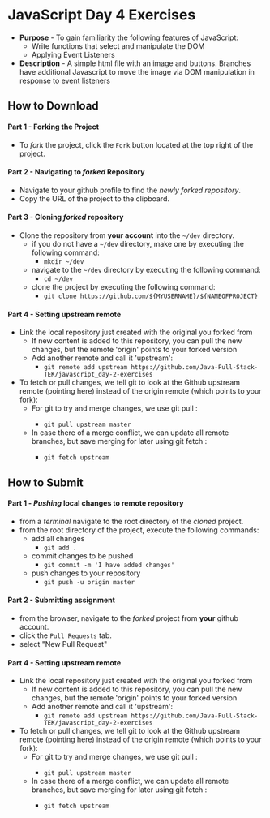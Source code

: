 # JavaScript Day 4 Exercises

* **Purpose** - To gain familiarity the following features of JavaScript:
  * Write functions that select and manipulate the DOM
  * Applying Event Listeners
* **Description** - A simple html file with an image and buttons. Branches have additional Javascript to move the image via DOM manipulation in response to event listeners 




## How to Download

#### Part 1 - Forking the Project
* To _fork_ the project, click the `Fork` button located at the top right of the project.


#### Part 2 - Navigating to _forked_ Repository
* Navigate to your github profile to find the _newly forked repository_.
* Copy the URL of the project to the clipboard.

#### Part 3 - Cloning _forked_ repository
* Clone the repository from **your account** into the `~/dev` directory.
  * if you do not have a `~/dev` directory, make one by executing the following command:
    * `mkdir ~/dev`
  * navigate to the `~/dev` directory by executing the following command:
    * `cd ~/dev`
  * clone the project by executing the following command:
    * `git clone https://github.com/${MYUSERNAME}/${NAMEOFPROJECT}`

#### Part 4 - Setting upstream remote
* Link the local repository just created with the original you forked from
    * If new content is added to this repository, you can pull the new changes, but the remote 'origin' points to your forked version
    * Add another remote and call it 'upstream':
        * `git remote add upstream https://github.com/Java-Full-Stack-TEK/javascript_day-2-exercises`
* To fetch or pull changes, we tell git to look at the Github upstream remote (pointing here) instead of the origin remote (which points to your fork):
    * For git to try and merge changes, we use git pull <remote> <branch>:
        * `git pull upstream master`
    * In case there of a merge conflict, we can update all remote branches, but save merging for later using git fetch <remote>:
        * `git fetch upstream`


## How to Submit

#### Part 1 -  _Pushing_ local changes to remote repository
* from a _terminal_ navigate to the root directory of the _cloned_ project.
* from the root directory of the project, execute the following commands:
    * add all changes
      * `git add .`
    * commit changes to be pushed
      * `git commit -m 'I have added changes'`
    * push changes to your repository
      * `git push -u origin master`

#### Part 2 - Submitting assignment
* from the browser, navigate to the _forked_ project from **your** github account.
* click the `Pull Requests` tab.
* select "New Pull Request"

#### Part 4 - Setting upstream remote
* Link the local repository just created with the original you forked from
    * If new content is added to this repository, you can pull the new changes, but the remote 'origin' points to your forked version
    * Add another remote and call it 'upstream':
        * `git remote add upstream https://github.com/Java-Full-Stack-TEK/javascript_day-2-exercises`
* To fetch or pull changes, we tell git to look at the Github upstream remote (pointing here) instead of the origin remote (which points to your fork):
    * For git to try and merge changes, we use git pull <remote> <branch>:
        * `git pull upstream master`
    * In case there of a merge conflict, we can update all remote branches, but save merging for later using git fetch <remote>:
        * `git fetch upstream`